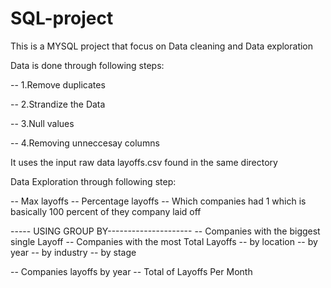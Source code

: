 # SQL-project


This is a MYSQL project that focus on Data cleaning and Data exploration 

Data is done through following steps:

-- 1.Remove duplicates

-- 2.Strandize the Data

-- 3.Null values

-- 4.Removing unneccesay columns


It uses the input raw data layoffs.csv found in the same directory

Data Exploration through following step:

-- Max layoffs
-- Percentage layoffs 
-- Which companies had 1 which is basically 100 percent of they company laid off

----- USING GROUP BY---------------------
-- Companies with the biggest single Layoff
-- Companies with the most Total Layoffs
-- by location
-- by year
-- by industry
-- by stage


-- Companies layoffs by year
-- Total of Layoffs Per Month  


